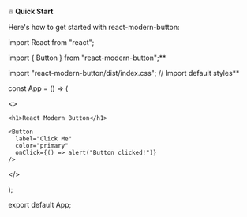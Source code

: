 🔥 **Quick Start**

Here's how to get started with react-modern-button:

import React from "react";

import { Button } from "react-modern-button";**

import "react-modern-button/dist/index.css"; // Import default styles**

const App = () => (

  <>
    
    <h1>React Modern Button</h1>
    
    <Button
      label="Click Me"
      color="primary"
      onClick={() => alert("Button clicked!")}
    />
    
  </>
  
);

export default App;
